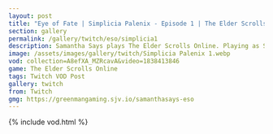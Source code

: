 ```yaml
---
layout: post
title: "Eye of Fate | Simplicia Palenix - Episode 1 | The Elder Scrolls Online: Necrom"
section: gallery
permalink: /gallery/twitch/eso/simplicia1
description: Samantha Says plays The Elder Scrolls Online. Playing as Simplicia Palenix, this is episode 1.
image: /assets/images/gallery/twitch/Simplicia Palenix 1.webp
vod: collection=A8efXA_MZRcavA&video=1838413846
game: The Elder Scrolls Online
tags: Twitch VOD Post
gallery: twitch
from: Twitch
gmg: https://greenmangaming.sjv.io/samanthasays-eso
---
```

{% include vod.html %}